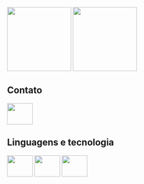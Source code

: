 
<div>
<img height = "150em" src="https://github-readme-stats.vercel.app/api?username=wwddnn&theme=catppuccin_latte">

<img height = "150em" src="https://github-readme-stats.vercel.app/api/top-langs/?username=wwddnn&layout=compact">

</div>


## Contato
<a href= "https://www.linkedin.com/in/warley-dias/ ">

<img src="https://cdn.jsdelivr.net/gh/devicons/devicon/icons/linkedin/linkedin-original-wordmark.svg" align="center" height="50" width="60">

</a>


## Linguagens e tecnologia
<div>

<img src="https://cdn.jsdelivr.net/gh/devicons/devicon/icons/java/java-original-wordmark.svg" align="center" height="50" width="60">
<img src="https://cdn.jsdelivr.net/gh/devicons/devicon/icons/spring/spring-original-wordmark.svg" align="center" height="50" width="60">
<img src="https://cdn.jsdelivr.net/gh/devicons/devicon@latest/icons/postgresql/postgresql-plain-wordmark.svg" align="center" height="50" width="60">

</div>
